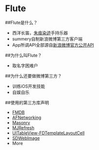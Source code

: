 # Flute


##Flute是什么？
* 西洋长笛，[朱痕染迹](http://baike.baidu.com/item/%E6%9C%B1%E7%97%95%E6%9F%93%E8%BF%B9)手持乐器
* summery自制新浪微博第三方客户端
* App所调API全部源自[新浪微博官方公开API](http://open.weibo.com/wiki/%E5%BE%AE%E5%8D%9AAPI)

##为什么叫Flute？
* 取名字困难户

##为什么还要做微博第三方？
* 训练iOS开发技能
* 自娱自乐

##使用的第三方库声明
* [FMDB](https://github.com/ccgus/fmdb)
* [AFNetworking](https://github.com/AFNetworking/AFNetworking)
* [Masonry](https://github.com/SnapKit/Masonry)
* [MJRefresh](https://github.com/CoderMJLee/MJRefresh)
* [UITableView-FDTemplateLayoutCell](https://github.com/forkingdog/UITableView-FDTemplateLayoutCell)
* [SDWebImage](https://github.com/rs/SDWebImage)
* More





